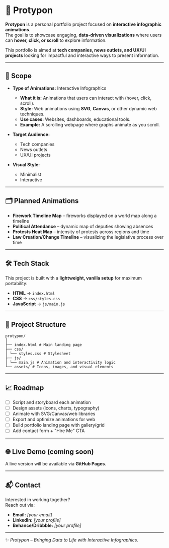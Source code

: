 # 🎨 Protypon

**Protypon** is a personal portfolio project focused on **interactive infographic animations**.  
The goal is to showcase engaging, **data-driven visualizations** where users can **hover, click, or scroll** to explore information.  

This portfolio is aimed at **tech companies, news outlets, and UX/UI projects** looking for impactful and interactive ways to present information.

---

## 🚀 Scope

- **Type of Animations:** Interactive Infographics  
  - **What it is:** Animations that users can interact with (hover, click, scroll).  
  - **Style:** Web animations using **SVG**, **Canvas**, or other dynamic web techniques.  
  - **Use cases:** Websites, dashboards, educational tools.  
  - **Example:** A scrolling webpage where graphs animate as you scroll.  

- **Target Audience:**  
  - Tech companies  
  - News outlets  
  - UX/UI projects  

- **Visual Style:**  
  - Minimalist  
  - Interactive  

---

## 🗂️ Planned Animations

- **Firework Timeline Map** – fireworks displayed on a world map along a timeline  
- **Political Attendance** – dynamic map of deputies showing absences  
- **Protests Heat Map** – intensity of protests across regions and time  
- **Law Creation/Change Timeline** – visualizing the legislative process over time  

---

## 🛠️ Tech Stack

This project is built with a **lightweight, vanilla setup** for maximum portability:

- **HTML** → `index.html`  
- **CSS** → `css/styles.css`  
- **JavaScript** → `js/main.js`  

---

## 📂 Project Structure
```
protypon/  
│  
├── index.html # Main landing page  
├── css/  
│ └── styles.css # Stylesheet  
├── js/  
│ └── main.js # Animation and interactivity logic  
└── assets/ # Icons, images, and visual elements
```

---

## 📈 Roadmap

- [ ] Script and storyboard each animation  
- [ ] Design assets (icons, charts, typography)  
- [ ] Animate with SVG/Canvas/web libraries  
- [ ] Export and optimize animations for web  
- [ ] Build portfolio landing page with gallery/grid  
- [ ] Add contact form + "Hire Me" CTA  

---

## 🌐 Live Demo (coming soon)
A live version will be available via **GitHub Pages**.

---

## 📬 Contact

Interested in working together?  
Reach out via:  
- **Email:** *[your email]*  
- **LinkedIn:** *[your profile]*  
- **Behance/Dribbble:** *[your profile]*  

---
✨ *Protypon – Bringing Data to Life with Interactive Infographics.*